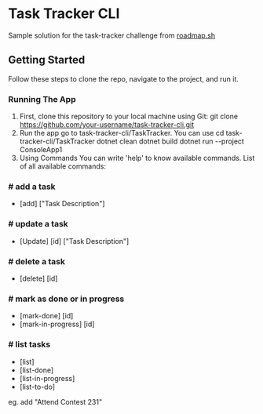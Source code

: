 # Task Tracker CLI
Sample solution for the task-tracker challenge from [roadmap.sh](https://roadmap.sh/projects/task-tracker)

## Getting Started
Follow these steps to clone the repo, navigate to the project, and run it.

### Running The App
1. First, clone this repository to your local machine using Git:
git clone https://github.com/your-username/task-tracker-cli.git
2. Run the app
go to task-tracker-cli/TaskTracker. You can use cd task-tracker-cli/TaskTracker
  dotnet clean
  dotnet build
  dotnet run --project ConsoleApp1
3. Using Commands
   You can write 'help' to know available commands.
List of all available commands:

### # add a task
  - [add] ["Task Description"]
### # update a task
  - [Update] [id] ["Task Description"]
### # delete a task
  - [delete] [id]
### # mark as done or in progress  
  - [mark-done] [id]  
  - [mark-in-progress] [id]
### # list tasks
  - [list]  
  - [list-done]  
  - [list-in-progress]  
  - [list-to-do]

eg. add "Attend Contest 231"


